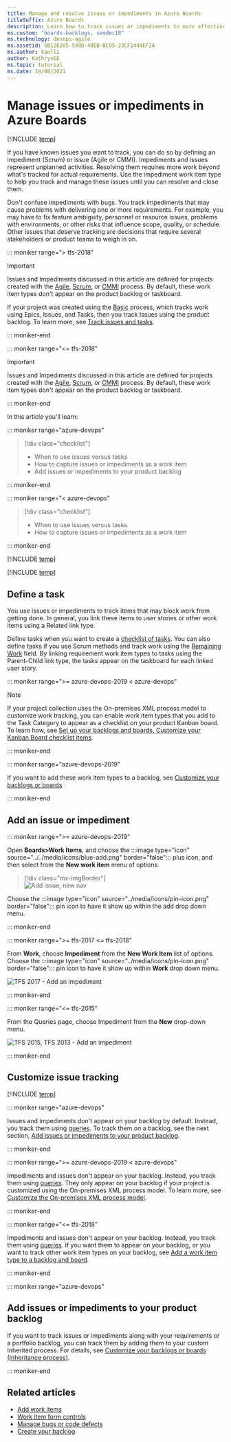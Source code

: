 ```yaml
---
title: Manage and resolve issues or impediments in Azure Boards 
titleSuffix: Azure Boards 
description: Learn how to track issues or impediments to more effectively execute plans or stay on schedule by using Azure Boards.
ms.custom: "boards-backlogs, seodec18"
ms.technology: devops-agile
ms.assetid: 5B126205-599D-40EB-BC95-23CF1444EF2A
ms.author: kaelli
author: KathrynEE
ms.topic: tutorial
ms.date: 10/08/2021
---
```


# Manage issues or impediments in Azure Boards

[!INCLUDE [temp](../includes/version-all.md)]

<a name="manage-impediments"></a>

If you have known issues you want to track, you can do so by defining an impediment (Scrum) or issue (Agile or CMMI). Impediments and issues represent unplanned activities. Resolving them requires more work beyond what's tracked for actual requirements. Use the impediment work item type to help you track and manage these issues until you can resolve and close them. 

Don't confuse impediments with bugs. You track impediments that may cause problems with delivering one or more requirements. For example, you may have to fix feature ambiguity, personnel or resource issues, problems with environments, or other risks that influence scope, quality, or schedule. Other issues that deserve tracking are decisions that require several stakeholders or product teams to weigh in on.

::: moniker range="> tfs-2018"

> [!IMPORTANT]  
> Issues and Impediments discussed in this article are defined for projects created with the [Agile](../work-items/guidance/agile-process.md), [Scrum](../work-items/guidance/scrum-process.md), or [CMMI](../work-items/guidance/cmmi-process.md) process. By default, these work item types don't appear on the product backlog or taskboard. 
> 
> If your project was created using the [Basic](../get-started/plan-track-work.md) process, which tracks work using Epics, Issues, and Tasks, then you track Issues using the product backlog. To learn more, see [Track issues and tasks](../get-started/plan-track-work.md).

::: moniker-end


::: moniker range="<= tfs-2018"

> [!IMPORTANT]  
> Issues and Impediments discussed in this article are defined for projects created with the [Agile](../work-items/guidance/agile-process.md), [Scrum](../work-items/guidance/scrum-process.md), or [CMMI](../work-items/guidance/cmmi-process.md) process. By default, these work item types don't appear on the product backlog or taskboard. 

::: moniker-end

In this article you'll learn: 

::: moniker range="azure-devops"

> [!div class="checklist"]      
> * When to use issues versus tasks
> * How to capture issues or impediments as a work item  
> * Add issues or impediments to your product backlog  
 
::: moniker-end

::: moniker range="< azure-devops"

> [!div class="checklist"]      
> * When to use issues versus tasks
> * How to capture issues or impediments as a work item   
 
::: moniker-end


[!INCLUDE [temp](../includes/prerequisites-work-items.md)]   

[!INCLUDE [temp](../includes/image-differences-with-wits.md)]   

## Define a task

You use issues or impediments to track items that may block work from getting done. In general, you link these items to user stories or other work items using a Related link type.

Define tasks when you want to create a [checklist of tasks](../boards/add-task-checklists.md). You can also define tasks if you use Scrum methods and track work using the [Remaining Work](../sprints/task-board.md) field. By linking requirement work item types to tasks using the Parent-Child link type, the tasks appear on the taskboard for each linked user story.

::: moniker range=">= azure-devops-2019 < azure-devops"

> [!NOTE]  
> If your project collection uses the On-premises XML process model to customize work tracking, you can enable work item types that you add to the Task Category to appear as a checklist on your product Kanban board. To learn how, see [Set up your backlogs and boards, Customize your Kanban Board checklist items](set-up-your-backlog.md#customize-checklist-2019). 

::: moniker-end


::: moniker range="azure-devops-2019"  

If you want to add these work item types to a backlog, see [Customize your backlogs or boards](../../organizations/settings/work/customize-process-backlogs-boards.md).

::: moniker-end

## Add an issue or impediment 

::: moniker range=">= azure-devops-2019"  

Open **Boards>Work Items**, and choose the :::image type="icon" source="../../media/icons/blue-add.png" border="false"::: plus icon, and then select from the **New work item** menu of options. 

> [!div class="mx-imgBorder"]  
> ![Add issue, new nav](media/manage-issues/add-issue-vert.png)   

Choose the  :::image type="icon" source="../media/icons/pin-icon.png" border="false":::  pin icon to have it show up within the add drop down menu. 

::: moniker-end   

::: moniker range=">= tfs-2017 <= tfs-2018"

From **Work**, choose **Impediment** from the **New Work Item** list of options. Choose the  :::image type="icon" source="../media/icons/pin-icon.png" border="false":::  pin icon to have it show up within **Work** drop down menu. 

<img src="media/cyb-new-work-item-impediment.png" alt="TFS 2017 - Add an impediment" />  
  
::: moniker-end

::: moniker range="<= tfs-2015"

From the Queries page, choose Impediment from the **New** drop-down menu.

<img src="media/ALM_CB_CreateImpediments.png" alt="TFS 2015, TFS 2013 - Add an impediment" />  

::: moniker-end


<a id="customize"> </a>

## Customize issue tracking

[!INCLUDE [temp](../includes/customize-work-tracking.md)] 


::: moniker range="azure-devops"

Issues and impediments don't appear on your backlog by default. Instead, you track them using [queries](../queries/using-queries.md). To track them on a backlog, see the next section, [Add issues or impediments to your product backlog](#add-to-backlog). 

::: moniker-end

::: moniker range=">= azure-devops-2019 < azure-devops"

Impediments and issues don't appear on your backlog. Instead, you track them using [queries](../queries/using-queries.md). They only appear on your backlog if your project is customized using the On-premises XML process model. To learn more, see [Customize the On-premises XML process model](../../reference/on-premises-xml-process-model.md).

::: moniker-end

::: moniker range="<= tfs-2018"

Impediments and issues don't appear on your backlog. Instead, you track them using [queries](../queries/using-queries.md). If you want them to appear on your backlog, or you want to track other work item types on your backlog, see [Add a work item type to a backlog and board](../../reference/add-wits-to-backlogs-and-boards.md).

::: moniker-end

<a id="add-to-backlog" /> 


::: moniker range="azure-devops"

<a id="add-to-backlog" /> 

## Add issues or impediments to your product backlog  

If you want to track issues or impediments along with your requirements or a portfolio backlog, you can track them by adding them to your custom Inherited process. For details, see [Customize your backlogs or boards (Inheritance process)](../../organizations/settings/work/customize-process-backlogs-boards.md#edit-product-backlog).

::: moniker-end


## Related articles 

- [Add work items](add-work-items.md)
- [Work item form controls](../work-items/work-item-form-controls.md)
- [Manage bugs or code defects](manage-bugs.md)
- [Create your backlog](create-your-backlog.md)